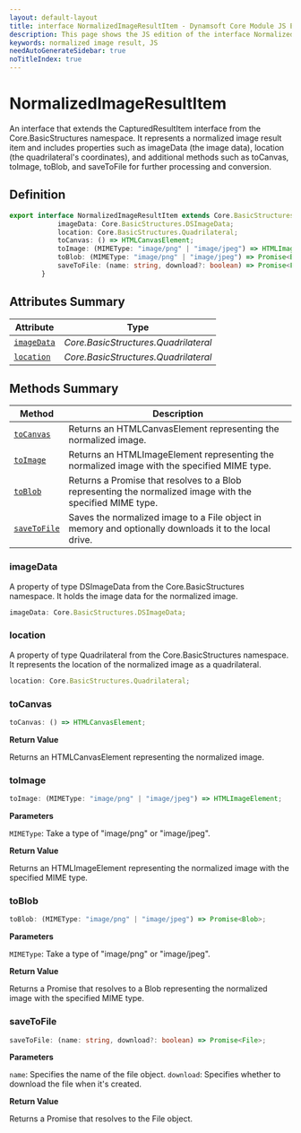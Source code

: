 ```yaml
---
layout: default-layout
title: interface NormalizedImageResultItem - Dynamsoft Core Module JS Edition API Reference
description: This page shows the JS edition of the interface NormalizedImageResultItem in Dynamsoft Core Module.
keywords: normalized image result, JS
needAutoGenerateSidebar: true
noTitleIndex: true
---
```


# NormalizedImageResultItem

An interface that extends the CapturedResultItem interface from the Core.BasicStructures namespace. It represents a normalized image result item and includes properties such as imageData (the image data), location (the quadrilateral's coordinates), and additional methods such as toCanvas, toImage, toBlob, and saveToFile for further processing and conversion.

## Definition

```ts
export interface NormalizedImageResultItem extends Core.BasicStructures.CapturedResultItem {
            imageData: Core.BasicStructures.DSImageData;
            location: Core.BasicStructures.Quadrilateral;
            toCanvas: () => HTMLCanvasElement;
            toImage: (MIMEType: "image/png" | "image/jpeg") => HTMLImageElement;
            toBlob: (MIMEType: "image/png" | "image/jpeg") => Promise<Blob>;
            saveToFile: (name: string, download?: boolean) => Promise<File>;
        }
```

## Attributes Summary

| Attribute               | Type |
|----------------------|-------------|
| [`imageData`](#imagedata) | *Core.BasicStructures.Quadrilateral* |
| [`location`](#location) | *Core.BasicStructures.Quadrilateral* |

## Methods Summary

| Method               | Description |
|----------------------|-------------|
| [`toCanvas`](#toCanvas) | Returns an HTMLCanvasElement representing the normalized image. |
| [`toImage`](#toImage) | Returns an HTMLImageElement representing the normalized image with the specified MIME type. |
| [`toBlob`](#toBlob) | Returns a Promise that resolves to a Blob representing the normalized image with the specified MIME type. |
| [`saveToFile`](#saveToFile) | Saves the normalized image to a File object in memory and optionally downloads it to the local drive. |


### imageData

 A property of type DSImageData from the Core.BasicStructures namespace. It holds the image data for the normalized image.

```ts
imageData: Core.BasicStructures.DSImageData;
```

### location

 A property of type Quadrilateral from the Core.BasicStructures namespace. It represents the location of the normalized image as a quadrilateral.

```ts
location: Core.BasicStructures.Quadrilateral;
```

### toCanvas

```ts
toCanvas: () => HTMLCanvasElement;
```

**Return Value**

Returns an HTMLCanvasElement representing the normalized image.

### toImage

```ts
toImage: (MIMEType: "image/png" | "image/jpeg") => HTMLImageElement;
```

**Parameters**

`MIMEType`:  Take a type of "image/png" or "image/jpeg".

**Return Value**

Returns an HTMLImageElement representing the normalized image with the specified MIME type.

### toBlob

```ts
toBlob: (MIMEType: "image/png" | "image/jpeg") => Promise<Blob>;
```

**Parameters**

`MIMEType`:  Take a type of "image/png" or "image/jpeg".

**Return Value**

Returns a Promise that resolves to a Blob representing the normalized image with the specified MIME type.

### saveToFile

```ts
saveToFile: (name: string, download?: boolean) => Promise<File>;
```

**Parameters**

`name`:  Specifies the name of the file object.
`download`: Specifies whether to download the file when it's created.

**Return Value**

Returns a Promise that resolves to the File object.